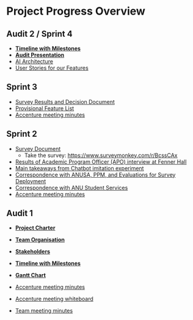 # Project Progress Overview

## Audit 2 / Sprint 4

* **[Timeline with Milestones](Audit_2/PDF/Schedule_With_Milestones.pdf)**
* **[Audit Presentation](Audit_2/Powerpoint/Audit_Presentation.pptx)**
* [AI Architecture](Audit_2/PDF/AI_Architecture.pdf)
* [User Stories for our Features](Audit_2/user_stories_for_features.md)

## Sprint 3

* [Survey Results and Decision Document](Sprint_3/Documentation/Survey_Result_Documentation.xlsx)
* [Provisional Feature List](Sprint_3/feature_list.md)
* [Accenture meeting minutes](../Meeting_Minutes/Week_5/week-5-minutes-accenture.md)

## Sprint 2

* [Survey Document](https://docs.google.com/document/d/1GjUUUPqve69R3QU9zyt0p_2ZCOwEByfvt-GiPn-2As0/edit?usp=sharing)
  * Take the survey: https://www.surveymonkey.com/r/BcssCAx
* [Results of Academic Program Officer (APO) interview at Fenner Hall](../Data%20Collection/tom-interview-conclusions.md)
* [Main takeaways from Chatbot imitation experiment](../Data%20Collection/Facebook_chatbot_questions.md)
* [Correspondence with ANUSA, PPM, and Evaluations for Survey Deployment](Sprint_2/Email_Correspondence/Survey_Deployment.md)
* [Correspondence with ANU Student Services](Sprint_2/Email_Correspondence/ANU_Student_Services.md)
* [Accenture meeting minutes](../Meeting_Minutes/Week_4/week-4-minutes-accenture.md)

## Audit 1 

* **[Project Charter](../README.md)**
* **[Team Organisation](Audit_1/PDF/Team_Org_Chart.pdf)**
* **[Stakeholders](Audit_1/PDF/Stakeholders.pdf)**
* **[Timeline with Milestones](Audit_1/PDF/Schedule_with_Milestones.pdf)**
* **[Gantt Chart](Audit_1/PDF/Gantt_Chart.pdf)**


* [Accenture meeting minutes](../Meeting_Minutes/Week_3/week-3-minutes-accenture.md)
* [Accenture meeting whiteboard](../Meeting_Minutes/Week_3/week-3-whiteboard-accenture.jpg)
* [Team meeting minutes](../Meeting_Minutes/Week_3/week-3-minutes-team.md)